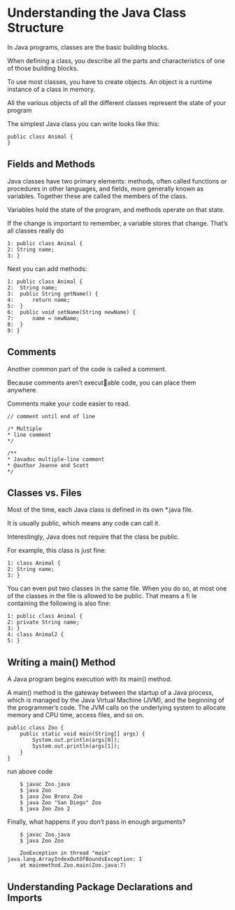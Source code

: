 # Understanding the Java Class Structure

In Java programs, classes are the basic building blocks. 

When defining a class, you describe 
all the parts and characteristics of one of those building blocks. 

To use most classes, you have to create objects. An object is a runtime instance of a class in memory. 

All the various objects of all the different classes represent the state of your program

The simplest Java class you can write looks like this:

    public class Animal { 
    }


## Fields and Methods

Java classes have two primary elements: methods, often called functions or procedures in other languages, and fields, more generally known as variables. Together these are called the members of the class. 

Variables hold the state of the program, and methods operate on that state. 

If the change is important to remember, a variable stores that change. That’s all classes really do

    1: public class Animal {
    2: String name;
    3: }

Next you can add methods:

    1: public class Animal {
    2:  String name;
    3:  public String getName() {
    4:      return name;
    5:  }
    6:  public void setName(String newName) {
    7:      name = newName;
    8:  }
    9: }


## Comments

Another common part of the code is called a comment. 

Because comments aren’t executable code, you can place them anywhere.

Comments make your code easier to read.

    // comment until end of line

    /* Multiple
    * line comment
    */

    /**
    * Javadoc multiple-line comment
    * @author Jeanne and Scott
    */


## Classes vs. Files

Most of the time, each Java class is defined in its own *.java file. 

It is usually public, which means any code can call it. 

Interestingly, Java does not require that the class be public. 

For example, this class is just fine:

    1: class Animal {
    2: String name;
    3: }

You can even put two classes in the same file. 
When you do so, at most one of the classes in the file is allowed to be public. That means a fi le containing the following is also fine:

    1: public class Animal {
    2: private String name;
    3: }
    4: class Animal2 { 
    5: }

## Writing a main() Method

A Java program begins execution with its main() method. 

A main() method is the gateway between the startup of a Java process, which is managed by the Java Virtual Machine (JVM), and the beginning of the programmer’s code. The JVM calls on the underlying system to allocate memory and CPU time, access files, and so on. 

    public class Zoo {
        public static void main(String[] args) {
            System.out.println(args[0]);
            System.out.println(args[1]);
        } 
    }

run above code 

        $ javac Zoo.java 
        $ java Zoo
        $ java Zoo Bronx Zoo 
        $ java Zoo "San Diego" Zoo
        $ java Zoo Zoo 2

Finally, what happens if you don’t pass in enough arguments?

        $ javac Zoo.java 
        $ java Zoo Zoo

        ZooException in thread "main"  java.lang.ArrayIndexOutOfBoundsException: 1
        at mainmethod.Zoo.main(Zoo.java:7)

## Understanding Package Declarations and Imports



